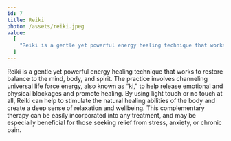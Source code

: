 ```yaml
---
id: 7
title: Reiki
photo: /assets/reiki.jpeg
value:
  [
    "Reiki is a gentle yet powerful energy healing technique that works to restore balance to the mind, body, and spirit. The practice involves channeling universal life force energy, also known as “ki,” to help release emotional and physical blockages and promote healing. By using light touch or no touch at all, Reiki can help to stimulate the natural healing abilities of the body and create a deep sense of relaxation and wellbeing. This complementary therapy can be easily incorporated into any treatment, and may be especially beneficial for those seeking relief from stress, anxiety, or chronic pain.",
  ]
---
```


Reiki is a gentle yet powerful energy healing technique that works to restore balance to the mind, body, and spirit. The practice involves channeling universal life force energy, also known as “ki,” to help release emotional and physical blockages and promote healing. By using light touch or no touch at all, Reiki can help to stimulate the natural healing abilities of the body and create a deep sense of relaxation and wellbeing. This complementary therapy can be easily incorporated into any treatment, and may be especially beneficial for those seeking relief from stress, anxiety, or chronic pain.
